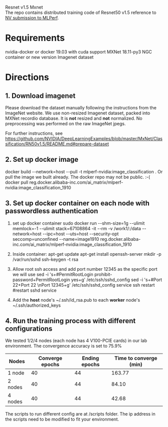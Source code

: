 Resnet v1.5 Mxnet  
The repo contains distributed training code of Resnet50 v1.5 reference to [NV submission to MLPerf](https://github.com/mlperf/training_results_v0.6/tree/master/NVIDIA/benchmarks/resnet/implementations/mxnet).
  
# Requirements
nvidia-docker or docker 19.03 with cuda support
MXNet 18.11-py3 NGC container or new version 
Imagenet dataset

# Directions 
## 1. Download imagenet 
Please download the dataset manually following the instructions from the ImageNet website. We use non-resized Imagenet dataset, packed into MXNet recordio database. It is **not** resized and **not** normalized. No preprocessing was performed on the raw ImageNet jpegs.

For further instructions, see https://github.com/NVIDIA/DeepLearningExamples/blob/master/MxNet/Classification/RN50v1.5/README.md#prepare-dataset 

## 2. Set up docker image
docker build --network=host --pull -t mlperf-nvidia:image_classification .
Or pull the image we built already. The docker repo may not be public. :-(  
docker pull reg.docker.alibaba-inc.com/ai_matrix/mlperf-nvidia:image_classification_1910  

## 3. Set up docker container on each node with passwordless authentication
1) set up docker container
 sudo docker run --shm-size=1g --ulimit memlock=-1 --ulimit stack=67108864 -it --rm -v /work1/:/data --network=host --ipc=host --uts=host --security-opt seccomp=unconfined --name=image1910 reg.docker.alibaba-inc.com/ai_matrix/mlperf-nvidia:image_classification_1910
  
2) Inside container:
apt-get update
apt-get install openssh-server
mkdir -p /var/run/sshd
ssh-keygen -t rsa

3) Allow root ssh access and add port number 12345 as the specific port we will use 
sed -i 's+#PermitRootLogin prohibit-password+PermitRootLogin yes+g' /etc/ssh/sshd_config
sed -i 's+#Port 22+Port 22 \nPort 12345+g' /etc/ssh/sshd_config
service ssh restart  #restart sshd service

4) Add the **host** node's ~/.ssh/id_rsa.pub to each **worker** node's ~/.ssh/authorized_keys


  
## 4. Run the training process with different configurations
We tested 1/2/4 nodes (each node has 4 V100-PCIE cards) in our lab environment. The convergence accuracy is set to 75.9%    
  
Nodes | Converge epochs| Ending epochs | Time to converge (min)
------------- | ------------- | ------------ | -------------
1 node        | 40            | 44            | 163.77        
2 nodes       | 40            | 44            | 84.10         
4 nodes       | 40            | 44            | 42.68         


The scripts to run different config are at /scripts folder. The ip address in the scripts need to be modified to fit your environment.
